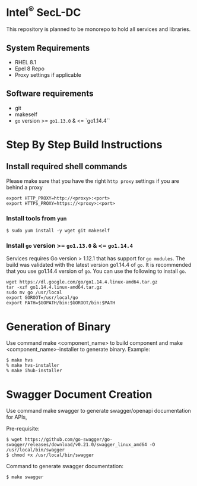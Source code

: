 # Intel<sup>®</sup> SecL-DC
This repository is planned to be monorepo to hold all services and libraries.

## System Requirements
- RHEL 8.1
- Epel 8 Repo
- Proxy settings if applicable

## Software requirements
- git
- makeself
- `go` version >= `go1.13.0` & <= `go1.14.4``

# Step By Step Build Instructions
## Install required shell commands
Please make sure that you have the right `http proxy` settings if you are behind a proxy
```shell
export HTTP_PROXY=http://<proxy>:<port>
export HTTPS_PROXY=https://<proxy>:<port>
```
### Install tools from `yum`
```shell
$ sudo yum install -y wget git makeself
```

### Install `go` version >= `go1.13.0` & <= `go1.14.4`
Services requires Go version  > 1.12.1 that has support for `go modules`. The build was validated with the latest version go1.14.4 of `go`. It is recommended that you use go1.14.4 version of `go`. You can use the following to install `go`.
```shell
wget https://dl.google.com/go/go1.14.4.linux-amd64.tar.gz
tar -xzf go1.14.4.linux-amd64.tar.gz
sudo mv go /usr/local
export GOROOT=/usr/local/go
export PATH=$GOPATH/bin:$GOROOT/bin:$PATH
```

# Generation of Binary
Use command make <component_name> to build component and make <component_name>-installer to generate binary.
Example:

```
$ make hvs
% make hvs-installer
% make ihub-installer
```

# Swagger Document Creation
Use command make swagger to generate swagger/openapi documentation for APIs,

Pre-requisite:
```
$ wget https://github.com/go-swagger/go-swagger/releases/download/v0.21.0/swagger_linux_amd64 -O /usr/local/bin/swagger
$ chmod +x /usr/local/bin/swagger
```  

Command to generate swagger documentation:
```
$ make swagger
```
